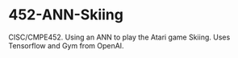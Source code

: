 # 452-ANN-Skiing
CISC/CMPE452. Using an ANN to play the Atari game Skiing. Uses Tensorflow and Gym from OpenAI.
